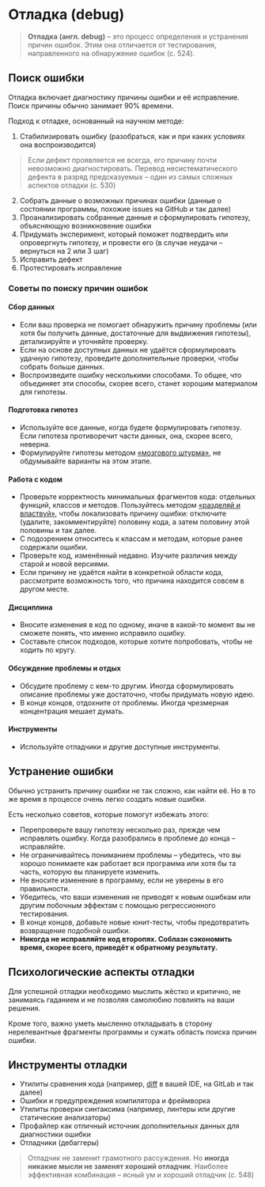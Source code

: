 # Отладка (debug)

> **Отладка (англ. debug)** – это процесс определения и устранения причин ошибок. Этим она отличается от тестирования, направленного на обнаружение ошибок (с. 524).

## Поиск ошибки

Отладка включает диагностику причины ошибки и её исправление. Поиск причины обычно занимает 90% времени.

Подход к отладке, основанный на научном методе:

1. Стабилизировать ошибку (разобраться, как и при каких условиях она воспроизводится)

> Если дефект проявляется не всегда, его причину почти невозможно диагностировать. Перевод несистематического дефекта в разряд предсказуемых – один из самых сложных аспектов отладки (с. 530)

2. Собрать данные о возможных причинах ошибки (данные о состоянии программы, похожие issues на GitHub и так далее)
3. Проанализировать собранные данные и сформулировать гипотезу, объясняющую возникновение ошибки
4. Придумать эксперимент, который поможет подтвердить или опровергнуть гипотезу, и провести его (в случае неудачи – вернуться на 2 или 3 шаг)
5. Исправить дефект
6. Протестировать исправление

### Советы по поиску причин ошибок

#### Сбор данных

- Если ваш проверка не помогает обнаружить причину проблемы (или хотя бы получить данные, достаточные для выдвижения гипотезы), детализируйте и уточняйте проверку.
- Если на основе доступных данных не удаётся сформулировать удачную гипотезу, проведите дополнительные проверки, чтобы собрать больше данных.
- Воспроизведите ошибку несколькими способами. То общее, что объединяет эти способы, скорее всего, станет хорошим материалом для гипотезы.

#### Подготовка гипотез

- Используйте все данные, когда будете формулировать гипотезу. Если гипотеза противоречит части данных, она, скорее всего, неверна.
- Формулируйте гипотезы методом [«мозгового штурма»](https://en.wikipedia.org/wiki/Brainstorming), не обдумывайте варианты на этом этапе.

#### Работа с кодом

- Проверьте корректность минимальных фрагментов кода: отдельных функций, классов и методов. Пользуйтесь методом [«разделяй и властвуй»](https://en.wikipedia.org/wфiki/Divide-and-conquer_algorithm), чтобы локализовать причину ошибки: отключите (удалите, закомментируйте) половину кода, а затем половину этой половины и так далее.
- С подозрением относитесь к классам и методам, которые ранее содержали ошибки.
- Проверьте код, изменённый недавно. Изучите различия между старой и новой версиями.
- Если причину не удаётся найти в конкретной области кода, рассмотрите возможность того, что причина находится совсем в другом месте.

#### Дисциплина

- Вносите изменения в код по одному, иначе в какой-то момент вы не сможете понять, что именно исправило ошибку.
- Составьте список подходов, которые хотите попробовать, чтобы не ходить по кругу.

#### Обсуждение проблемы и отдых

- Обсудите проблему с кем-то другим. Иногда сформулировать описание проблемы уже достаточно, чтобы придумать новую идею.
- В конце концов, отдохните от проблемы. Иногда чрезмерная концентрация мешает думать.

#### Инструменты

- Используйте отладчики и другие доступные инструменты.

## Устранение ошибки

Обычно устранить причину ошибки не так сложно, как найти её. Но в то же время в процессе очень легко создать новые ошибки.

Есть несколько советов, которые помогут избежать этого:

- Перепроверьте вашу гипотезу несколько раз, прежде чем исправлять ошибку. Когда разобрались в проблеме до конца – исправляйте.
- Не ограничивайтесь пониманием проблемы – убедитесь, что вы хорошо понимаете как работает вся программа или хотя бы та часть, которую вы планируете изменить.
- Не вносите изменение в программу, если не уверены в его правильности.
- Убедитесь, что ваши изменения не приводят к новым ошибкам или другим побочным эффектам с помощью регрессионного тестирования.
- В конце концов, добавьте новые юнит-тесты, чтобы предотвратить возвращение подобной ошибки.
- **Никогда не исправляйте код второпях. Соблазн сэкономить время, скорее всего, приведёт к обратному результату.**

## Психологические аспекты отладки

Для успешной отладки необходимо мыслить жёстко и критично, не занимаясь гаданием и не позволяя самолюбию повлиять на ваши решения.

Кроме того, важно уметь мысленно откладывать в сторону нерелевантные фрагменты программы и сужать область поиска причин ошибки.

## Инструменты отладки

- Утилиты сравнения кода (например, [diff](https://en.wikipedia.org/wiki/Diff) в вашей IDE, на GitLab и так далее)
- Ошибки и предупреждения компилятора и фреймворка
- Утилиты проверки синтаксима (например, линтеры или другие статические анализаторы)
- Профайлер как отличный источник дополнительных данных для диагностики ошибки
- Отладчики (дебаггеры)

> Отладчик не заменит грамотного рассуждения. Но **иногда никакие мысли не заменят хороший отладчик**. Наиболее эффективная комбинация – ясный ум и хороший отладчик (с. 548)
